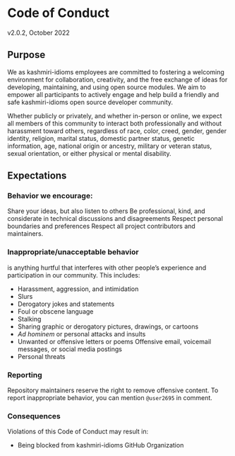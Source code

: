 # Code of Conduct

v2.0.2, October 2022

## Purpose

We as kashmiri-idioms employees are committed to fostering a welcoming environment for collaboration, creativity, and the free exchange of ideas for developing, maintaining, and using open source modules. We aim to empower all participants to actively engage and help build a friendly and safe kashmiri-idioms open source developer community.

Whether publicly or privately, and whether in-person or online, we expect all members of this community to interact both professionally and without harassment toward others, regardless of race, color, creed, gender, gender identity, religion, marital status, domestic partner status, genetic information, age, national origin or ancestry, military or veteran status, sexual orientation, or either physical or mental disability.

## Expectations

### Behavior we encourage:

Share your ideas, but also listen to others
Be professional, kind, and considerate in technical discussions and disagreements
Respect personal boundaries and preferences
Respect all project contributors and maintainers.

### Inappropriate/unacceptable behavior

is anything hurtful that interferes with other people’s experience and participation in our community. This includes:

- Harassment, aggression, and intimidation
- Slurs
- Derogatory jokes and statements
- Foul or obscene language
- Stalking
- Sharing graphic or derogatory pictures, drawings, or cartoons
- _Ad hominem_ or personal attacks and insults
- Unwanted or offensive letters or poems
  Offensive email, voicemail messages, or social media postings
- Personal threats

### Reporting

Repository maintainers reserve the right to remove offensive content. To report inappropriate behavior, you can mention `@user2695` in comment.

### Consequences

Violations of this Code of Conduct may result in:

- Being blocked from kashmiri-idioms GitHub Organization
